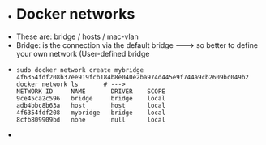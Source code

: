 - # Docker networks
- These are: bridge / hosts  / mac-vlan
- Bridge: is the connection via the default bridge ---> so better to define your own network (User-defined bridge
- ```
  sudo docker network create mybridge
  4f6354fdf208b37ee919fcb184b8e040e2ba974d445e9f744a9cb2609bc049b2
  docker network ls       # --->
  NETWORK ID     NAME       DRIVER    SCOPE
  9ce45ca2c596   bridge     bridge    local
  adb4bbc8b63a   host       host      local
  4f6354fdf208   mybridge   bridge    local
  8cfb809909bd   none       null      local
  ```
-